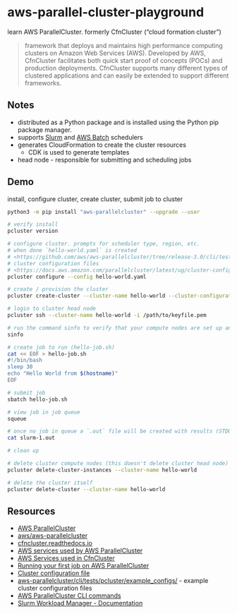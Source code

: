 # aws-parallel-cluster-playground

learn AWS ParallelCluster.  formerly CfnCluster (“cloud formation cluster”)

> framework that deploys and maintains high performance computing clusters on Amazon Web Services (AWS). Developed by AWS, CfnCluster facilitates both quick start proof of concepts (POCs) and production deployments. CfnCluster supports many different types of clustered applications and can easily be extended to support different frameworks.

## Notes

*  distributed as a Python package and is installed using the Python pip package manager.
* supports [Slurm](https://docs.aws.amazon.com/parallelcluster/latest/ug/slurm-workload-manager-v3.html) and [AWS Batch](https://docs.aws.amazon.com/parallelcluster/latest/ug/awsbatchcli-v3.html) schedulers
* generates CloudFormation to create the cluster resources
    * CDK is used to generate templates
* head node - responsible for submitting and scheduling jobs

## Demo

install, configure cluster, create cluster, submit job to cluster

```sh
python3 -m pip install "aws-parallelcluster" --upgrade --user

# verify install
pcluster version

# configure cluster. prompts for scheduler type, region, etc.
# when done `hello-world.yaml` is created
# <https://github.com/aws/aws-parallelcluster/tree/release-3.0/cli/tests/pcluster/example_configs> for example
# cluster configuration files
# <https://docs.aws.amazon.com/parallelcluster/latest/ug/cluster-configuration-file-v3.html> - configuration files spec
pcluster configure --config hello-world.yaml

# create / provision the cluster
pcluster create-cluster --cluster-name hello-world --cluster-configuration hello-world.yaml

# login to cluster head node
pcluster ssh --cluster-name hello-world -i /path/to/keyfile.pem

# run the command sinfo to verify that your compute nodes are set up and configured.
sinfo

# create job to run (hello-job.sh)
cat << EOF > hello-job.sh
#!/bin/bash
sleep 30
echo "Hello World from $(hostname)"
EOF

# submit job
sbatch hello-job.sh

# view job in job queue
squeue

# once no job in queue a `.out` file will be created with results (STDOUT)
cat slurm-1.out

# clean up

# delete cluster compute nodes (this doesn't delete cluster head node)
pcluster delete-cluster-instances --cluster-name hello-world

# delete the cluster itself
pcluster delete-cluster --cluster-name hello-world
```

## Resources

- [AWS ParallelCluster](https://docs.aws.amazon.com/parallelcluster/latest/ug/what-is-aws-parallelcluster.html)
- [aws/aws-parallelcluster](https://github.com/aws/aws-parallelcluster)
- [cfncluster.readthedocs.io](https://cfncluster.readthedocs.io/en/latest/)
- [AWS services used by AWS ParallelCluster](https://docs.aws.amazon.com/parallelcluster/latest/ug/aws-services-v3.html)
- [AWS Services used in CfnCluster](https://cfncluster.readthedocs.io/en/latest/aws_services.html#aws-services)
- [Running your first job on AWS ParallelCluster](https://docs.aws.amazon.com/parallelcluster/latest/ug/tutorials-running-your-first-job-on-version-3.html)
- [Cluster configuration file](https://docs.aws.amazon.com/parallelcluster/latest/ug/cluster-configuration-file-v3.html)
- [aws-parallelcluster/cli/tests/pcluster/example_configs/](https://github.com/aws/aws-parallelcluster/tree/release-3.0/cli/tests/pcluster/example_configs) - example cluster configuration files
- [AWS ParallelCluster CLI commands](https://docs.aws.amazon.com/parallelcluster/latest/ug/commands-v3.html)
- [Slurm Workload Manager - Documentation](https://slurm.schedmd.com/documentation.html)